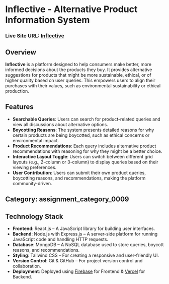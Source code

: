 # Inflective - Alternative Product Information System

### Live Site URL: [Inflective](https://inflective-61d79.firebaseapp.com)

## Overview

**Inflective** is a platform designed to help consumers make better, more informed decisions about the products they buy. It provides alternative suggestions for products that might be more sustainable, ethical, or of higher quality based on user queries. This empowers users to align their purchases with their values, such as environmental sustainability or ethical production.

## Features

- **Searchable Queries**: Users can search for product-related queries and view all discussions about alternative options.
- **Boycotting Reasons**: The system presents detailed reasons for why certain products are being boycotted, such as ethical concerns or environmental impact.
- **Product Recommendations**: Each query includes alternative product recommendations with reasoning for why they might be a better choice.
- **Interactive Layout Toggle**: Users can switch between different grid layouts (e.g., 2-column or 3-column) to display queries based on their viewing preferences.
- **User Contribution**: Users can submit their own product queries, boycotting reasons, and recommendations, making the platform community-driven.

## Category: assignment_category_0009

## Technology Stack

- **Frontend**: React.js – A JavaScript library for building user interfaces.
- **Backend**: Node.js with Express.js – A server-side platform for running JavaScript code and handling HTTP requests.
- **Database**: MongoDB – A NoSQL database used to store queries, boycott reasons, and recommendations.
- **Styling**: Tailwind CSS – For creating a responsive and user-friendly UI.
- **Version Control**: Git & GitHub – For project version control and collaboration.
- **Deployment**: Deployed using [Firebase](https://firebase.google.com) for Frontend & [Vercel](https://vercel.com) for Backend.
